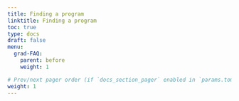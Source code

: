 ```yaml
---
title: Finding a program
linktitle: Finding a program
toc: true
type: docs
draft: false
menu:
  grad-FAQ:
    parent: before
    weight: 1

# Prev/next pager order (if `docs_section_pager` enabled in `params.toml`)
weight: 1
---
```

